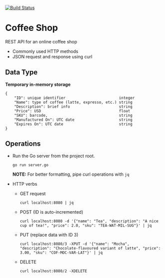 [![Build Status](https://travis-ci.com/saurabmish/Coffee-Shop.svg?branch=master)](https://travis-ci.com/saurabmish/Coffee-Shop)

# Coffee Shop

REST API for an online coffee shop

+ Commonly used HTTP methods
+ JSON request and response using curl

## Data Type

**Temporary in-memory storage**

```
{
    "ID": unique identifier                        integer
    "Name": type of coffee (latte, expresso, etc.) string
    "Description": brief info                      string
    "Price": USD                                   float
    "SKU": barcode,                                string
    "Manufactured On": UTC date                    string
    "Expires On": UTC date                         string
}
```

## Operations

+ Run the Go server from the project root.

  `go run server.go`

  **NOTE:** For better formatting, pipe curl operations with `jq`

+ HTTP verbs

  + GET request

    `curl localhost:8080 | jq`

  + POST (ID is auto-incremented)

    `curl localhost:8080 -d '{"name": "Tea", "description": "A nice cup of tea!", "price": 2.0, "sku": "TEA-WAT-MIL-SUG"}' | jq`

  + PUT (replace data with ID 3)
   
    `curl localhost:8080/3 -XPUT -d '{"name": "Mocha", "description": "Chocolate-flavoured variant of latte", "price": 3.00, "sku": "COF-MOC-VAR-LAT"}' | jq`

  + DELETE

    `curl localhost:8080/2 -XDELETE`